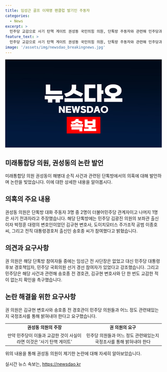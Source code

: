 ```yaml
---
title: 임성근 골프 이재명 팬클럽 발기인 주동자
categories:
  - News
excerpt: >
  민주당 교감으로 사기 탄핵 게이트 권성동 국민의힘 의원, 단톡방 주동자와 관련해 민주당과의 연관성을 지적. 김광진 의원의 보좌관 출신, 민주당 서대문구 경선 참여자 김규현 변호사 등과의 관련성을 지적하며, 민주당에 국정조사를 촉구했다. 또한, 도이치모터스 주가 조작 공범과의 연결성을 언급함으로써 사건의 중요성을 강조.
feature_text: >
  민주당 교감으로 사기 탄핵 게이트 권성동 국민의힘 의원, 단톡방 주동자와 관련해 민주당과의 연관성을 지적. 김광진 의원의 보좌관 출신, 민주당 서대문구 경선 참여자 김규현 변호사 등과의 관련성을 지적하며, 민주당에 국정조사를 촉구했다. 또한, 도이치모터스 주가 조작 공범과의 연결성을 언급함으로써 사건의 중요성을 강조.
image: '/assets/img/newsdao_breakingnews.jpg'
---
```


<p><img src="/assets/img/newsdao_breakingnews.jpg" alt="bookingtag 속보" /></p>

<h2 data-ke-size="size26">미래통합당 의원, 권성동의 논란 발언</h2>

<p data-ke-size="size16">미래통합당 의원 권성동이 해병대 순직 사건과 관련된 단톡방에서의 의혹에 대해 발언하며 논란을 빚었습니다. 이에 대한 상세한 내용을 알아봅시다.</p>

<h2 data-ke-size="size26">의혹의 주요 내용</h2>

<p data-ke-size="size16">권성동 의원은 단톡방 대화 주동자 3명 중 2명이 더불어민주당 관계자이고 나머지 1명은 사기 전과자라고 주장했습니다. 해당 단톡방에는 민주당 김광진 의원의 보좌관 출신이자 박정훈 대령의 변호인이었던 김규현 변호사, 도이치모터스 주가조작 공범 이종호 씨, 그리고 전직 대통령경호처 출신인 송호종 씨가 참여했다고 밝혔습니다.</p>

<h2 data-ke-size="size26">의견과 요구사항</h2>

<p data-ke-size="size16">권 의원은 해당 단톡방 참여자들 중에는 임성근 전 사단장은 없었고 대신 민주당 대통령 후보 경호책임자, 민주당 국회의원 선거 경선 참여자가 있었다고 강조했습니다. 그리고 민주당은 해당 사건과 관련해 송호종 전 경호관, 김규현 변호사와 단 한 번도 교감한 적이 없는지 확인을 촉구했습니다.</p>

<h2 data-ke-size="size26">논란 해결을 위한 요구사항</h2>

<p data-ke-size="size16">권 의원은 김규현 변호사와 송호종 전 경호관이 민주당 의원들과 어느 정도 관련돼있는지 국정조사를 통해 밝혀내야 한다고 요구했습니다.</p>

<table>
    <tr>
        <td style="text-align: center; height: 17px;"><b>권성동 의원의 주장</b></td>
        <td style="text-align: center; height: 17px;"><b>권 의원의 요구</b></td>
    </tr>
    <tr>
        <td style="text-align: center; height: 17px;">만약 민주당이 이들과 교감한 것이 사실이라면 이것은 '사기 탄핵 게이트'</td>
        <td style="text-align: center; height: 17px;">민주당 의원들과 어느 정도 관련돼있는지 국정조사를 통해 밝혀내야 한다</td>
    </tr>
</table>

<p data-ke-size="size16">위의 내용을 통해 권성동 의원이 제기한 논란에 대해 자세히 알아보았습니다.</p>
실시간 뉴스 속보는, <a href="https://newsdao.kr" rel="dofollow">https://newsdao.kr</a>


